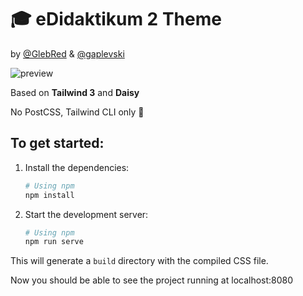 # 🎓 eDidaktikum 2 Theme

by
[@GlebRed]( https://github.com/glebred ) &
[@gaplevski]( https://github.com/gaplevski )

![preview](https://github.com/centre-for-educational-technology/edidaktikum2_theme/raw/master/preview.png)

Based on **Tailwind 3** and **Daisy**

No PostCSS, Tailwind CLI only 🙌

## To get started:

1. Install the dependencies:

   ```bash
   # Using npm
   npm install
   ```

2. Start the development server:

   ```bash
   # Using npm
   npm run serve
   ```

This will generate a `build` directory with the compiled CSS file.

Now you should be able to see the project running at localhost:8080
